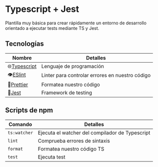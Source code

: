 # Typescript + Jest

Plantilla muy básica para crear rápidamente un entorno de desarrollo orientado a ejecutar tests mediante TS y Jest.

## Tecnologías

| Nombre                                          | Detalles                                        |
| ----------------------------------------------- | ----------------------------------------------- |
| 🌐[Typescript](https://www.typescriptlang.org/) | Lenguaje de programación                        |
| 👁️[ESlint](https://eslint.org/)                 | Linter para controlar errores en nuestro código |
| 🦋[Prettier](https://prettier.io/)              | Formatea nuestro código                         |
| 🧪[Jest](https://jestjs.io/)                    | Framework de testing                            |

## Scripts de npm

| Comando      | Detalles                                        |
| ------------ | ----------------------------------------------- |
| `ts:watcher` | Ejecuta el watcher del compilador de Typescript |
| `lint`       | Comprueba errores de sintaxis                   |
| `format`     | Formatea nuestro código TS                      |
| `test`       | Ejecuta test                                    |
